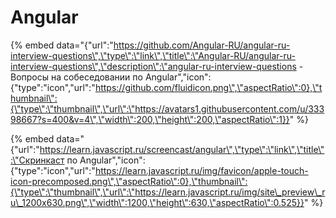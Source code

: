 # Angular

{% embed data="{\"url\":\"https://github.com/Angular-RU/angular-ru-interview-questions\",\"type\":\"link\",\"title\":\"Angular-RU/angular-ru-interview-questions\",\"description\":\"angular-ru-interview-questions - Вопросы на собеседовании по Angular\",\"icon\":{\"type\":\"icon\",\"url\":\"https://github.com/fluidicon.png\",\"aspectRatio\":0},\"thumbnail\":{\"type\":\"thumbnail\",\"url\":\"https://avatars1.githubusercontent.com/u/33398667?s=400&v=4\",\"width\":200,\"height\":200,\"aspectRatio\":1}}" %}

{% embed data="{\"url\":\"https://learn.javascript.ru/screencast/angular\",\"type\":\"link\",\"title\":\"Скринкаст по Angular\",\"icon\":{\"type\":\"icon\",\"url\":\"https://learn.javascript.ru/img/favicon/apple-touch-icon-precomposed.png\",\"aspectRatio\":0},\"thumbnail\":{\"type\":\"thumbnail\",\"url\":\"https://learn.javascript.ru/img/site\_preview\_ru\_1200x630.png\",\"width\":1200,\"height\":630,\"aspectRatio\":0.525}}" %}

